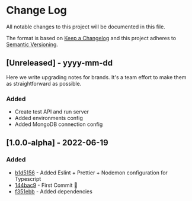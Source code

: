 # Change Log

All notable changes to this project will be documented in this file.

The format is based on [Keep a Changelog](http://keepachangelog.com/)
and this project adheres to [Semantic Versioning](http://semver.org/).

## [Unreleased] - yyyy-mm-dd

Here we write upgrading notes for brands. It's a team effort to make them as straightforward as possible.

### Added

- Create test API and run server
- Added environments config
- Added MongoDB connection config 

## [1.0.0-alpha] - 2022-06-19

### Added

- [b1d5156](https://github.com/KarthikUdyawar/url-shortener/commit/b1d5156) - Added Eslint + Prettier + Nodemon configuration for Typescript
- [144bac9](https://github.com/KarthikUdyawar/url-shortener/commit/144bac) - First Commit 🎉
- [f351ebb](https://github.com/KarthikUdyawar/url-shortener/commit/f351ebb) - Added dependencies
